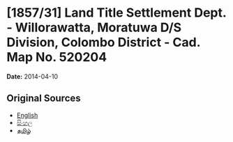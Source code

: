 # [1857/31] Land Title Settlement Dept. - Willorawatta, Moratuwa D/S Division, Colombo District - Cad. Map No. 520204

**Date:** 2014-04-10

## Original Sources

- [English](https://documents.gov.lk/view/extra-gazettes/2014/4/1857-31_E.pdf)
- [සිංහල](https://documents.gov.lk/view/extra-gazettes/2014/4/1857-31_S.pdf)
- [தமிழ்](https://documents.gov.lk/view/extra-gazettes/2014/4/1857-31_T.pdf)
